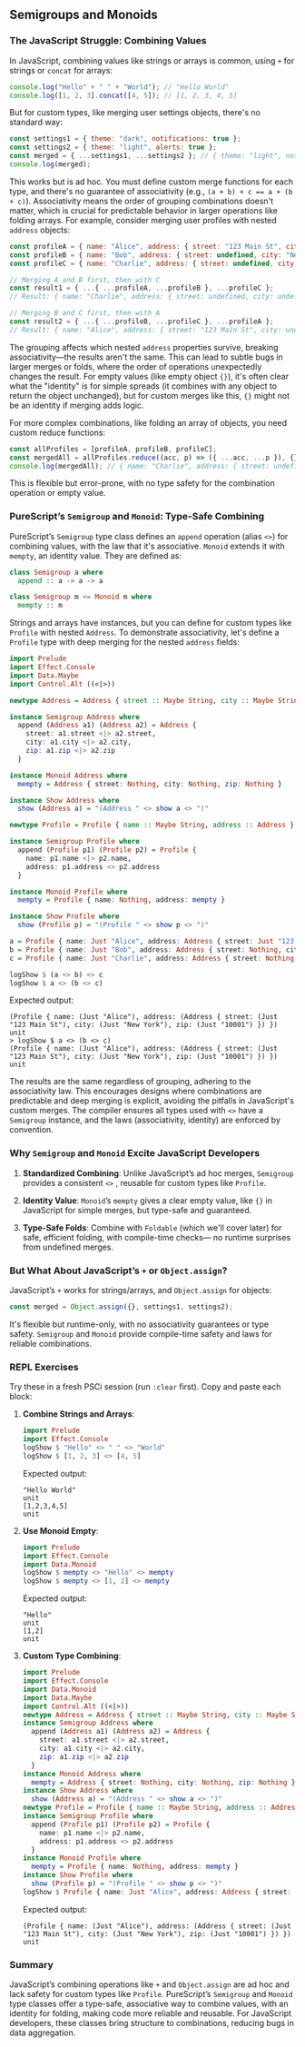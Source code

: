 ## Semigroups and Monoids

### The JavaScript Struggle: Combining Values
In JavaScript, combining values like strings or arrays is common, using `+` for strings or `concat` for arrays:

```javascript
console.log("Hello" + " " + "World"); // "Hello World"
console.log([1, 2, 3].concat([4, 5]); // [1, 2, 3, 4, 5]
```

But for custom types, like merging user settings objects, there's no standard way:

```javascript
const settings1 = { theme: "dark", notifications: true };
const settings2 = { theme: "light", alerts: true };
const merged = { ...settings1, ...settings2 }; // { theme: "light", notifications: true, alerts: true }
console.log(merged);
```

This works but is ad hoc. You must define custom merge functions for each type, and there's no guarantee of associativity (e.g., `(a + b) + c == a + (b + c)`). Associativity means the order of grouping combinations doesn't matter, which is crucial for predictable behavior in larger operations like folding arrays. For example, consider merging user profiles with nested `address` objects:

```javascript
const profileA = { name: "Alice", address: { street: "123 Main St", city: undefined, zip: undefined } };
const profileB = { name: "Bob", address: { street: undefined, city: "New York", zip: undefined } };
const profileC = { name: "Charlie", address: { street: undefined, city: undefined, zip: "10001" } };

// Merging A and B first, then with C
const result1 = { ...{ ...profileA, ...profileB }, ...profileC };
// Result: { name: "Charlie", address: { street: undefined, city: undefined, zip: "10001" } } – street and city are lost

// Merging B and C first, then with A
const result2 = { ...{ ...profileB, ...profileC }, ...profileA };
// Result: { name: "Alice", address: { street: "123 Main St", city: undefined, zip: undefined } } – city and zip are lost
```

The grouping affects which nested `address` properties survive, breaking associativity—the results aren't the same. This can lead to subtle bugs in larger merges or folds, where the order of operations unexpectedly changes the result. For empty values (like empty object `{}`), it's often clear what the "identity" is for simple spreads (it combines with any object to return the object unchanged), but for custom merges like this, `{}` might not be an identity if merging adds logic.

For more complex combinations, like folding an array of objects, you need custom reduce functions:

```javascript
const allProfiles = [profileA, profileB, profileC];
const mergedAll = allProfiles.reduce((acc, p) => ({ ...acc, ...p }), {});
console.log(mergedAll); // { name: "Charlie", address: { street: undefined, city: undefined, zip: "10001" } } – depends on order, nested fields overwritten
```

This is flexible but error-prone, with no type safety for the combination operation or empty value.

### PureScript’s `Semigroup` and `Monoid`: Type-Safe Combining
PureScript’s `Semigroup` type class defines an `append` operation (alias `<>`) for combining values, with the law that it's associative. `Monoid` extends it with `mempty`, an identity value. They are defined as:

```purescript
class Semigroup a where
  append :: a -> a -> a

class Semigroup m <= Monoid m where
  mempty :: m
```

Strings and arrays have instances, but you can define for custom types like `Profile` with nested `Address`. To demonstrate associativity, let's define a `Profile` type with deep merging for the nested `address` fields:

```purescript
import Prelude
import Effect.Console
import Data.Maybe
import Control.Alt ((<|>))

newtype Address = Address { street :: Maybe String, city :: Maybe String, zip :: Maybe String }

instance Semigroup Address where
  append (Address a1) (Address a2) = Address {
    street: a1.street <|> a2.street,
    city: a1.city <|> a2.city,
    zip: a1.zip <|> a2.zip
  }

instance Monoid Address where
  mempty = Address { street: Nothing, city: Nothing, zip: Nothing }

instance Show Address where
  show (Address a) = "(Address " <> show a <> ")"

newtype Profile = Profile { name :: Maybe String, address :: Address }

instance Semigroup Profile where
  append (Profile p1) (Profile p2) = Profile {
    name: p1.name <|> p2.name,
    address: p1.address <> p2.address
  }

instance Monoid Profile where
  mempty = Profile { name: Nothing, address: mempty }

instance Show Profile where
  show (Profile p) = "(Profile " <> show p <> ")"

a = Profile { name: Just "Alice", address: Address { street: Just "123 Main St", city: Nothing, zip: Nothing } }
b = Profile { name: Just "Bob", address: Address { street: Nothing, city: Just "New York", zip: Nothing } }
c = Profile { name: Just "Charlie", address: Address { street: Nothing, city: Nothing, zip: Just "10001" } }

logShow $ (a <> b) <> c
logShow $ a <> (b <> c)

```

Expected output:
```
(Profile { name: (Just "Alice"), address: (Address { street: (Just "123 Main St"), city: (Just "New York"), zip: (Just "10001") }) })
unit
> logShow $ a <> (b <> c)
(Profile { name: (Just "Alice"), address: (Address { street: (Just "123 Main St"), city: (Just "New York"), zip: (Just "10001") }) })
unit
```

The results are the same regardless of grouping, adhering to the associativity law. This encourages designs where combinations are predictable and deep merging is explicit, avoiding the pitfalls in JavaScript's custom merges. The compiler ensures all types used with `<>` have a `Semigroup` instance, and the laws (associativity, identity) are enforced by convention.

### Why `Semigroup` and `Monoid` Excite JavaScript Developers
1. **Standardized Combining**: Unlike JavaScript’s ad hoc merges, `Semigroup` provides a consistent `<>` , reusable for custom types like `Profile`.

2. **Identity Value**: `Monoid`’s `mempty` gives a clear empty value, like `{}` in JavaScript for simple merges, but type-safe and guaranteed.

3. **Type-Safe Folds**: Combine with `Foldable` (which we'll cover later) for safe, efficient folding, with compile-time checks— no runtime surprises from undefined merges.

### But What About JavaScript’s `+` or `Object.assign`?
JavaScript’s `+` works for strings/arrays, and `Object.assign` for objects:

```javascript
const merged = Object.assign({}, settings1, settings2);
```

It's flexible but runtime-only, with no associativity guarantees or type safety. `Semigroup` and `Monoid` provide compile-time safety and laws for reliable combinations.

### REPL Exercises
Try these in a fresh PSCi session (run `:clear` first). Copy and paste each block:

1. **Combine Strings and Arrays**:
   ```purescript
   import Prelude
   import Effect.Console
   logShow $ "Hello" <> " " <> "World"
   logShow $ [1, 2, 3] <> [4, 5]
   ```
   Expected output:
   ```
   "Hello World"
   unit
   [1,2,3,4,5]
   unit
   ```

2. **Use Monoid Empty**:
   ```purescript
   import Prelude
   import Effect.Console
   import Data.Monoid
   logShow $ mempty <> "Hello" <> mempty
   logShow $ mempty <> [1, 2] <> mempty
   ```
   Expected output:
   ```
   "Hello"
   unit
   [1,2]
   unit
   ```

3. **Custom Type Combining**:
   ```purescript
   import Prelude
   import Effect.Console
   import Data.Monoid
   import Data.Maybe
   import Control.Alt ((<|>))
   newtype Address = Address { street :: Maybe String, city :: Maybe String, zip :: Maybe String }
   instance Semigroup Address where
     append (Address a1) (Address a2) = Address {
       street: a1.street <|> a2.street,
       city: a1.city <|> a2.city,
       zip: a1.zip <|> a2.zip
     }
   instance Monoid Address where
     mempty = Address { street: Nothing, city: Nothing, zip: Nothing }
   instance Show Address where
     show (Address a) = "(Address " <> show a <> ")"
   newtype Profile = Profile { name :: Maybe String, address :: Address }
   instance Semigroup Profile where
     append (Profile p1) (Profile p2) = Profile {
       name: p1.name <|> p2.name,
       address: p1.address <> p2.address
     }
   instance Monoid Profile where
     mempty = Profile { name: Nothing, address: mempty }
   instance Show Profile where
     show (Profile p) = "(Profile " <> show p <> ")"
   logShow $ Profile { name: Just "Alice", address: Address { street: Just "123 Main St", city: Nothing, zip: Nothing } } <> Profile { name: Nothing, address: Address { street: Nothing, city: Just "New York", zip: Just "10001" } }
   ```
   Expected output:
   ```
   (Profile { name: (Just "Alice"), address: (Address { street: (Just "123 Main St"), city: (Just "New York"), zip: (Just "10001") }) })
   unit
   ```

### Summary
JavaScript’s combining operations like `+` and `Object.assign` are ad hoc and lack safety for custom types like `Profile`. PureScript’s `Semigroup` and `Monoid` type classes offer a type-safe, associative way to combine values, with an identity for folding, making code more reliable and reusable. For JavaScript developers, these classes bring structure to combinations, reducing bugs in data aggregation.



